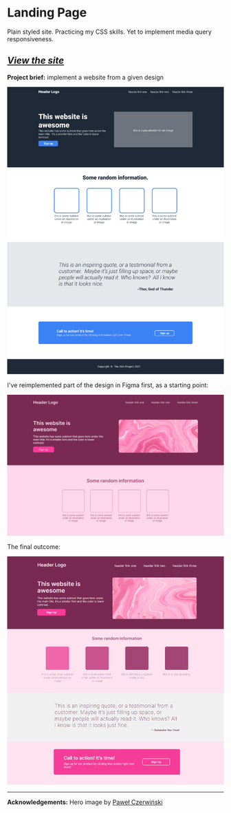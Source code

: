 # Landing Page

Plain styled site. Practicing my CSS skills. Yet to implement media query responsiveness. 

## _[View the site](https://piotrnajda3000.github.io/landing-page/)_

**Project brief:** implement a website from a given design

<img src="./design/design_brief.png" width="600" />

I've reimplemented part of the design in Figma first, as a starting point:

![](design/figma.png)

The final outcome:

![](design/full_webpage.png)

---

**Acknowledgements:** Hero image by [Paweł Czerwiński](https://unsplash.com/@pawel_czerwinski)
